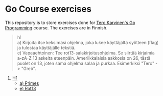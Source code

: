 # Go Course exercises
This repository is to store exercises done for [Tero Karvinen's Go Programming](http://terokarvinen.com/2020/go-programming-course-2020-w22/#laksyt) course.
The exercises are in Finnish.

>h1<br>
>a) Kirjoita itse keksimäsi ohjelma, joka lukee käyttäjältä syötteen (flag) ja tulostaa käyttäjälle tekstiä.<br>
>e) Vapaaehtoinen: Tee rot13-salakirjoitusohjelma. Se siirtää kirjaimia a-zA-Z 13 askelta eteenpäin. Ameriikkalaisia aakkosia on 26, tästä puolet on 13, joten sama ohjelma salaa ja purkaa. Esimerkiksi "Tero" -> "Greb".<br>

1. [H1](H1/)
	* [a) Primes](H1/Primes/)
	* [e) Rot13](H1/Rot13/)
